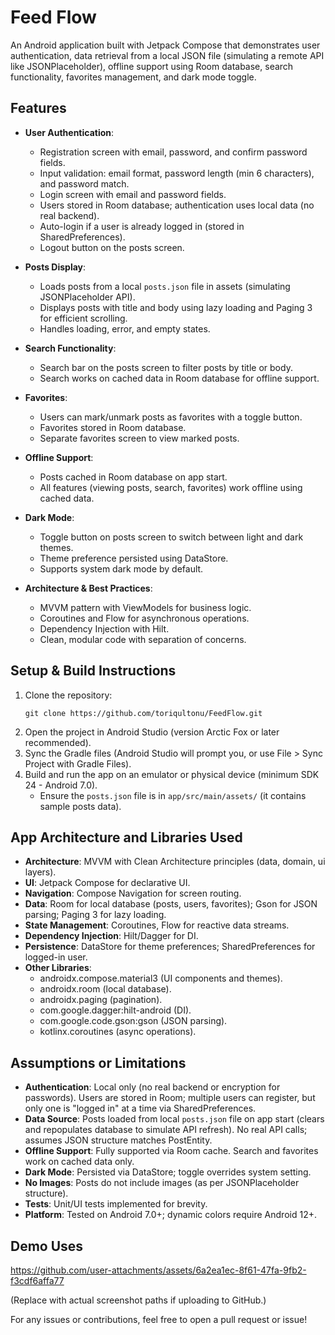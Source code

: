 # Feed Flow

An Android application built with Jetpack Compose that demonstrates user authentication, data retrieval from a local JSON file (simulating a remote API like JSONPlaceholder), offline support using Room database, search functionality, favorites management, and dark mode toggle.

## Features
- **User Authentication**:
  - Registration screen with email, password, and confirm password fields.
  - Input validation: email format, password length (min 6 characters), and password match.
  - Login screen with email and password fields.
  - Users stored in Room database; authentication uses local data (no real backend).
  - Auto-login if a user is already logged in (stored in SharedPreferences).
  - Logout button on the posts screen.

- **Posts Display**:
  - Loads posts from a local `posts.json` file in assets (simulating JSONPlaceholder API).
  - Displays posts with title and body using lazy loading and Paging 3 for efficient scrolling.
  - Handles loading, error, and empty states.

- **Search Functionality**:
  - Search bar on the posts screen to filter posts by title or body.
  - Search works on cached data in Room database for offline support.

- **Favorites**:
  - Users can mark/unmark posts as favorites with a toggle button.
  - Favorites stored in Room database.
  - Separate favorites screen to view marked posts.

- **Offline Support**:
  - Posts cached in Room database on app start.
  - All features (viewing posts, search, favorites) work offline using cached data.

- **Dark Mode**:
  - Toggle button on posts screen to switch between light and dark themes.
  - Theme preference persisted using DataStore.
  - Supports system dark mode by default.

- **Architecture & Best Practices**:
  - MVVM pattern with ViewModels for business logic.
  - Coroutines and Flow for asynchronous operations.
  - Dependency Injection with Hilt.
  - Clean, modular code with separation of concerns.

## Setup & Build Instructions
1. Clone the repository:
   ```
   git clone https://github.com/toriqultonu/FeedFlow.git
   ```
2. Open the project in Android Studio (version Arctic Fox or later recommended).
3. Sync the Gradle files (Android Studio will prompt you, or use File > Sync Project with Gradle Files).
4. Build and run the app on an emulator or physical device (minimum SDK 24 - Android 7.0).
   - Ensure the `posts.json` file is in `app/src/main/assets/` (it contains sample posts data).

## App Architecture and Libraries Used
- **Architecture**: MVVM with Clean Architecture principles (data, domain, ui layers).
- **UI**: Jetpack Compose for declarative UI.
- **Navigation**: Compose Navigation for screen routing.
- **Data**: Room for local database (posts, users, favorites); Gson for JSON parsing; Paging 3 for lazy loading.
- **State Management**: Coroutines, Flow for reactive data streams.
- **Dependency Injection**: Hilt/Dagger for DI.
- **Persistence**: DataStore for theme preferences; SharedPreferences for logged-in user.
- **Other Libraries**:
  - androidx.compose.material3 (UI components and themes).
  - androidx.room (local database).
  - androidx.paging (pagination).
  - com.google.dagger:hilt-android (DI).
  - com.google.code.gson:gson (JSON parsing).
  - kotlinx.coroutines (async operations).

## Assumptions or Limitations
- **Authentication**: Local only (no real backend or encryption for passwords). Users are stored in Room; multiple users can register, but only one is "logged in" at a time via SharedPreferences.
- **Data Source**: Posts loaded from local `posts.json` file on app start (clears and repopulates database to simulate API refresh). No real API calls; assumes JSON structure matches PostEntity.
- **Offline Support**: Fully supported via Room cache. Search and favorites work on cached data only.
- **Dark Mode**: Persisted via DataStore; toggle overrides system setting.
- **No Images**: Posts do not include images (as per JSONPlaceholder structure).
- **Tests**: Unit/UI tests implemented for brevity.
- **Platform**: Tested on Android 7.0+; dynamic colors require Android 12+.

## Demo Uses

https://github.com/user-attachments/assets/6a2ea1ec-8f61-47fa-9fb2-f3cdf6affa77




(Replace with actual screenshot paths if uploading to GitHub.)

For any issues or contributions, feel free to open a pull request or issue!
